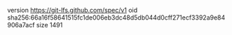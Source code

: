 version https://git-lfs.github.com/spec/v1
oid sha256:66a16f58641515fc1de006eb3dc48d5db044d0cff271ecf3392a9e84906a7acf
size 1491
